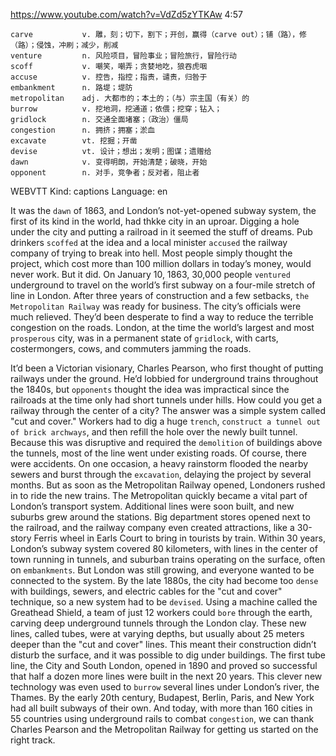 https://www.youtube.com/watch?v=VdZd5zYTKAw 
4:57
```
carve           v. 雕，刻；切下，割下；开创，赢得（carve out）；铺（路），修（路）；侵蚀，冲刷；减少，削减
venture         n. 风险项目，冒险事业；冒险旅行，冒险行动
scoff           v. 嘲笑，嘲弄；贪婪地吃，狼吞虎咽
accuse          v. 控告，指控；指责，谴责，归咎于
embankment      n. 路堤；堤防
metropolitan    adj. 大都市的；本土的；（与）宗主国（有关）的  
burrow          v. 挖地洞，挖通道；依偎；挖穿；钻入；
gridlock        n. 交通全面堵塞；（政治）僵局
congestion      n. 拥挤；拥塞；淤血    
excavate        vt. 挖掘；开凿
devise          vt. 设计；想出；发明；图谋；遗赠给
dawn            v. 变得明朗，开始清楚；破晓，开始
opponent        n. 对手，竞争者；反对者，阻止者
```

WEBVTT Kind: captions Language: en 

It was the `dawn` of 1863, and London’s not-yet-opened subway system, the first of its kind in the world, had thkke city in an uproar. Digging a hole under the city and putting a railroad in it seemed the stuff of dreams. Pub drinkers `scoffed` at the idea and a local minister `accused` the railway company of trying to break into hell. Most people simply thought the project, which cost more than 100 million dollars in today’s money, would never work. But it did. On January 10, 1863, 30,000 people `ventured` underground to travel on the world’s first subway on a four-mile stretch of line in London. After three years of construction and a few setbacks, `the Metropolitan Railway` was ready for business. The city’s officials were much relieved. They’d been desperate to find a way to reduce the terrible congestion on the roads. London, at the time the world’s largest and most `prosperous` city, was in a permanent state of `gridlock`, with carts, costermongers, cows, and commuters jamming the roads. 

It’d been a Victorian visionary, Charles Pearson, who first thought of putting railways under the ground. He’d lobbied for underground trains throughout the 1840s, but `opponents` thought the idea was impractical since the railroads at the time only had short tunnels under hills. How could you get a railway through the center of a city? The answer was a simple system called "cut and cover." Workers had to dig a huge `trench`, `construct a tunnel out of brick archways`, and then refill the hole over the newly built tunnel. Because this was disruptive and required the `demolition` of buildings above the tunnels, most of the line went under existing roads. Of course, there were accidents. On one occasion, a heavy rainstorm flooded the nearby sewers and burst through the `excavation`, delaying the project by several months. But as soon as the Metropolitan Railway opened, Londoners rushed in to ride the new trains. The Metropolitan quickly became a vital part of London’s transport system. Additional lines were soon built, and new suburbs grew around the stations. Big department stores opened next to the railroad, and the railway company even created attractions, like a 30-story Ferris wheel in Earls Court to bring in tourists by train. Within 30 years, London’s subway system covered 80 kilometers, with lines in the center of town running in tunnels, and suburban trains operating on the surface, often on `embankments`. But London was still growing, and everyone wanted to be connected to the system. By the late 1880s, the city had become too `dense` with buildings, sewers, and electric cables for the "cut and cover" technique, so a new system had to be `devised`. Using a machine called the Greathead Shield, a team of just 12 workers could `bore` through the earth, carving deep underground tunnels through the London clay. These new lines, called tubes, were at varying depths, but usually about 25 meters deeper than the "cut and cover" lines. This meant their construction didn’t disturb the surface, and it was possible to dig under buildings. The first tube line, the City and South London, opened in 1890 and proved so successful that half a dozen more lines were built in the next 20 years. This clever new technology was even used to `burrow` several lines under London’s river, the Thames. By the early 20th century, Budapest, Berlin, Paris, and New York had all built subways of their own. And today, with more than 160 cities in 55 countries using underground rails to combat `congestion`, we can thank Charles Pearson and the Metropolitan Railway for getting us started on the right track. 